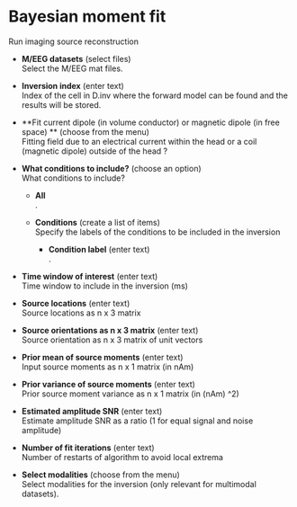 # Bayesian moment fit  
Run imaging source reconstruction

* **M/EEG datasets** (select files)  
Select the M/EEG mat files.

* **Inversion index** (enter text)  
Index of the cell in D.inv where the forward model can be found and the results will be stored.

* **Fit current dipole (in volume conductor) or magnetic dipole (in free space) ** (choose from the menu)  
Fitting field due to an electrical current within the head or a coil (magnetic dipole) outside of the head ?

* **What conditions to include?** (choose an option)  
What conditions to include?

    * **All**   
    .

    * **Conditions** (create a list of items)  
    Specify the labels of the conditions to be included in the inversion

        * **Condition label** (enter text)  
        .

* **Time window of interest** (enter text)  
Time window to include in the inversion (ms)

* **Source locations** (enter text)  
Source locations as n x 3 matrix

* **Source orientations as n x 3 matrix** (enter text)  
Source orientation as n x 3 matrix of unit vectors

* **Prior mean of source moments** (enter text)  
Input source moments as n x 1 matrix (in nAm)

* **Prior variance of source moments** (enter text)  
Prior source moment variance as n x 1 matrix (in (nAm) \^2)

* **Estimated amplitude SNR** (enter text)  
Estimate amplitude SNR as a ratio (1 for equal signal and noise amplitude)

* **Number of fit iterations** (enter text)  
Number of restarts of algorithm to avoid local extrema

* **Select modalities** (choose from the menu)  
Select modalities for the inversion (only relevant for multimodal datasets).
